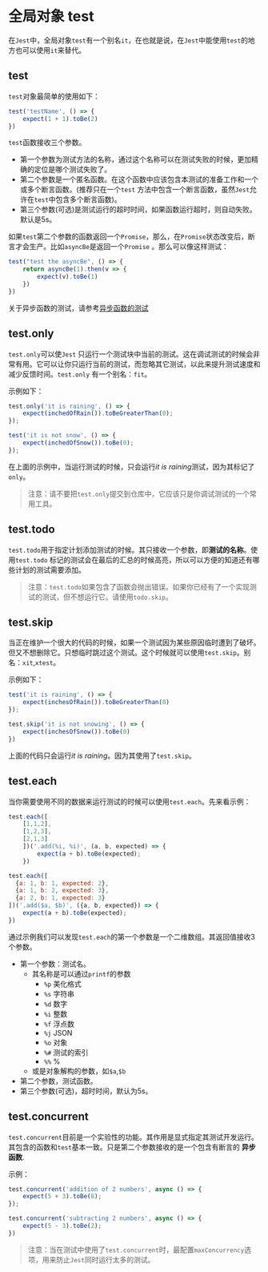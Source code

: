 # 全局对象 test

在`Jest`中，全局对象`test`有一个别名`it`，在也就是说，在`Jest`中能使用`test`的地方也可以使用`it`来替代。

## test

`test`对象最简单的使用如下：

```javascript
test('testName', () => {
    expect(1 + 1).toBe(2)
})
```

`test`函数接收三个参数。

* 第一个参数为测试方法的名称，通过这个名称可以在测试失败的时候，更加精确的定位是哪个测试失败了。
* 第二个参数是一个匿名函数。在这个函数中应该包含本测试的准备工作和一个或多个断言函数。(推荐只在一个`test`
  方法中包含一个断言函数，虽然`Jest`允许在`test`中包含多个断言函数)。
* 第三个参数(可选)是测试运行的超时时间，如果函数运行超时，则自动失败。默认是5s。

如果`test`第二个参数的函数返回一个`Promise`，那么，在`Promise`状态改变后，断言才会生产。比如`asyncBe`是返回一个`Promise`
。那么可以像这样测试：

```js
test("test the asyncBe", () => {
    return asyncBe(1).then(v => {
        expect(v).toBe(1)
    })
})
```

关于异步函数的测试，请参考[异步函数的测试](../async/Readme.md)

## test.only

`test.only`可以使`Jest`
只运行一个测试块中当前的测试。这在调试测试的时候会非常有用。它可以让你只运行当前的测试，而忽略其它测试，以此来提升测试速度和减少反馈时间。`test.only`
有一个别名：`fit`。

示例如下：

```js
test.only('it is raining', () => {
    expect(inchedOfRain()).toBeGreaterThan(0);
});

test('it is not snow', () => {
    expect(inchedOfSnow()).toBe(0);
});
```

在上面的示例中，当运行测试的时候，只会运行*it is raining*测试，因为其标记了`only`。

> 注意：请不要把`test.only`提交到仓库中，它应该只是你调试测试的一个常用工具。

## test.todo

`test.todo`用于指定计划添加测试的时候。其只接收一个参数，即**测试的名称**。使用`test.todo`
标记的测试会在最后的汇总的时候高亮，所以可以方便的知道还有哪些计划的测试需要添加。

> 注意：`test.todo`如果包含了函数会抛出错误。如果你已经有了一个实现测试的测试，但不想运行它。请使用`todo.skip`。

## test.skip

当正在维护一个很大的代码的时候，如果一个测试因为某些原因临时遭到了破坏。但又不想删除它。只想临时跳过这个测试。这个时候就可以使用`test.skip`。别名：`xit`,`xtest`。

示例如下：

```js
test('it is raining', () => {
    expect(inchesOfRain()).toBeGreaterThan(0)
});

test.skip('it is not snowing', () => {
    expect(inchesOfSnow()).toBe(0)
})
```

上面的代码只会运行*it is raining*。因为其使用了`test.skip`。

## test.each

当你需要使用不同的数据来运行测试的时候可以使用`test.each`。先来看示例：

```js
test.each([
    [1,1,2],
    [1,2,3],
    [2,1,3]
    ])('.add(%i, %i)', (a, b, expected) => {
        expect(a + b).toBe(expected);
    })
```

```js
test.each([
  {a: 1, b: 1, expected: 2},
  {a: 1, b: 2, expected: 3},
  {a: 2, b: 1, expected: 3}
])('.add($a, $b)', ({a, b, expected}) => {
    expect(a + b).toBe(expected);
})
```

通过示例我们可以发现`test.each`的第一个参数是一个二维数组。其返回值接收3个参数。

* 第一个参数：测试名。
  * 其名称是可以通过`printf`的参数
    * `%p` 美化格式
    * `%s` 字符串
    * `%d` 数字
    * `%i` 整数
    * `%f` 浮点数
    * `%j` JSON
    * `%o` 对象
    * `%#` 测试的索引
    * `%%` %
  * 或是对象解构的参数，如`$a`,`$b`
* 第二个参数，测试函数。
* 第三个参数(可选)，超时时间，默认为5s。

## test.concurrent

`test.concurrent`目前是一个实验性的功能。其作用是显式指定其测试开发运行。其包含的函数和`test`基本一致。只是第二个参数接收的是一个包含有断言的
**异步函数**.

示例：

```js
test.concurrent('addition of 2 numbers', async () => {
    expect(5 + 3).toBe(8);
});

test.concurrent('subtracting 2 numbers', async () => {
    expect(5 - 3).toBe(2);
})
```

> 注意：当在测试中使用了`test.concurrent`时，最配置`maxConcurrency`选项，用来防止`Jest`同时运行太多的测试。

 
